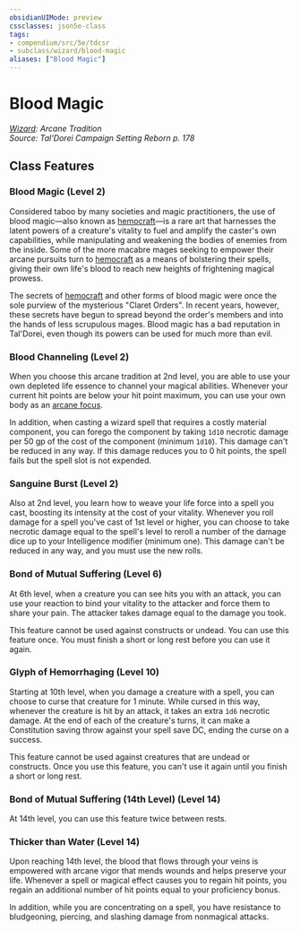 ```yaml
---
obsidianUIMode: preview
cssclasses: json5e-class
tags:
- compendium/src/5e/tdcsr
- subclass/wizard/blood-magic
aliases: ["Blood Magic"]
---
```

# Blood Magic
*[Wizard](wizard.md): Arcane Tradition*  
*Source: Tal'Dorei Campaign Setting Reborn p. 178*  


## Class Features

### Blood Magic (Level 2)

Considered taboo by many societies and magic practitioners, the use of blood magic—also known as [hemocraft](Mechanics/Rules/variant-rules/hemocraft-tdcsr.md)—is a rare art that harnesses the latent powers of a creature's vitality to fuel and amplify the caster's own capabilities, while manipulating and weakening the bodies of enemies from the inside. Some of the more macabre mages seeking to empower their arcane pursuits turn to [hemocraft](Mechanics/Rules/variant-rules/hemocraft-tdcsr.md) as a means of bolstering their spells, giving their own life's blood to reach new heights of frightening magical prowess.

The secrets of [hemocraft](Mechanics/Rules/variant-rules/hemocraft-tdcsr.md) and other forms of blood magic were once the sole purview of the mysterious "Claret Orders". In recent years, however, these secrets have begun to spread beyond the order's members and into the hands of less scrupulous mages. Blood magic has a bad reputation in Tal'Dorei, even though its powers can be used for much more than evil.

### Blood Channeling (Level 2)

When you choose this arcane tradition at 2nd level, you are able to use your own depleted life essence to channel your magical abilities. Whenever your current hit points are below your hit point maximum, you can use your own body as an [arcane focus](Mechanics/items/arcane-focus.md).

In addition, when casting a wizard spell that requires a costly material component, you can forego the component by taking `1d10` necrotic damage per 50 gp of the cost of the component (minimum `1d10`). This damage can't be reduced in any way. If this damage reduces you to 0 hit points, the spell fails but the spell slot is not expended.

### Sanguine Burst (Level 2)

Also at 2nd level, you learn how to weave your life force into a spell you cast, boosting its intensity at the cost of your vitality. Whenever you roll damage for a spell you've cast of 1st level or higher, you can choose to take necrotic damage equal to the spell's level to reroll a number of the damage dice up to your Intelligence modifier (minimum one). This damage can't be reduced in any way, and you must use the new rolls.

### Bond of Mutual Suffering (Level 6)

At 6th level, when a creature you can see hits you with an attack, you can use your reaction to bind your vitality to the attacker and force them to share your pain. The attacker takes damage equal to the damage you took.

This feature cannot be used against constructs or undead. You can use this feature once. You must finish a short or long rest before you can use it again.

### Glyph of Hemorrhaging (Level 10)

Starting at 10th level, when you damage a creature with a spell, you can choose to curse that creature for 1 minute. While cursed in this way, whenever the creature is hit by an attack, it takes an extra `1d6` necrotic damage. At the end of each of the creature's turns, it can make a Constitution saving throw against your spell save DC, ending the curse on a success.

This feature cannot be used against creatures that are undead or constructs. Once you use this feature, you can't use it again until you finish a short or long rest.

### Bond of Mutual Suffering (14th Level) (Level 14)

At 14th level, you can use this feature twice between rests.

### Thicker than Water (Level 14)

Upon reaching 14th level, the blood that flows through your veins is empowered with arcane vigor that mends wounds and helps preserve your life. Whenever a spell or magical effect causes you to regain hit points, you regain an additional number of hit points equal to your proficiency bonus.

In addition, while you are concentrating on a spell, you have resistance to bludgeoning, piercing, and slashing damage from nonmagical attacks.
